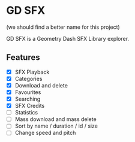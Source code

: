 # GD SFX

(we should find a better name for this project)

GD SFX is a Geometry Dash SFX Library explorer.

## Features

- [x] SFX Playback
- [x] Categories
- [x] Download and delete
- [x] Favourites
- [x] Searching
- [x] SFX Credits
- [ ] Statistics
- [ ] Mass download and mass delete
- [ ] Sort by name / duration / id / size
- [ ] Change speed and pitch
